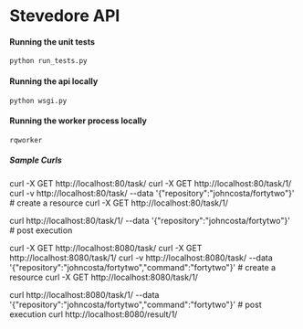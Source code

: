 Stevedore API
=============

#### Running the unit tests ####

`python run_tests.py`

#### Running the api locally ####

`python wsgi.py`

#### Running the worker process locally ####

`rqworker`

##### Sample Curls #####

curl -X GET http://localhost:80/task/
curl -X GET http://localhost:80/task/1/
curl -v http://localhost:80/task/ --data '{"repository":"johncosta/fortytwo"}'  # create a resource
curl -X GET http://localhost:80/task/1/

curl http://localhost:80/task/1/ --data '{"repository":"johncosta/fortytwo"}'   # post execution


curl -X GET http://localhost:8080/task/
curl -X GET http://localhost:8080/task/1/
curl -v http://localhost:8080/task/ --data '{"repository":"johncosta/fortytwo","command":"fortytwo"}'  # create a resource
curl -X GET http://localhost:8080/task/1/

curl http://localhost:8080/task/1/ --data '{"repository":"johncosta/fortytwo","command":"fortytwo"}'   # post execution
curl http://localhost:8080/result/1/
